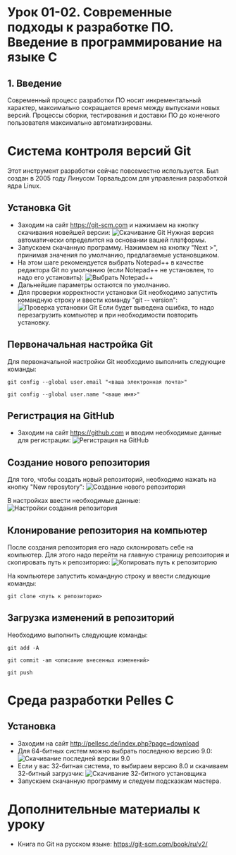 
# Урок 01-02. Современные подходы к разработке ПО. Введение в программирование на языке C
## 1. Введение
Современный процесс разработки ПО носит инкрементальный характер, максимально сокращается время между выпусками новых версий. Процессы сборки, тестирования и доставки ПО до конечного пользователя максимально автоматизированы.
# Система контроля версий Git
Этот инструмент разработки сейчас повсеместно используется. Был создан в 2005 году Линусом Торвальдсом для управления разработкой ядра Linux.
## Установка Git
* Заходим на сайт https://git-scm.com и нажимаем на кнопку скачивания новейшей версии:
![Скачивание Git](http://images.liga-shin.ru/ig2je.png)
Нужная версия автоматически определится на основании вашей платформы.
* Запускаем скачанную программу. Нажимаем на кнопку "Next >", принимая значения по умолчанию, предлагаемые установщиком.
* На этом шаге рекомендуется выбрать Notepad++ в качестве редактора Git по умолчанию (если Notepad++ не установлен, то надо его установить):
![Выбрать Notepad++](http://images.liga-shin.ru/gtqqp.png)
* Дальнейшие параметры остаются по умолчанию.
* Для проверки корректности установки Git необходимо запустить командную строку и ввести команду "git -- version":
![Проверка установки Git](http://images.liga-shin.ru/du6xd.png)
Если будет выведена ошибка, то надо перезагрузить компьютер и при необходимости повторить установку.
## Первоначальная настройка Git
Для первоначальной настройки Git необходимо выполнить следующие команды:

`git config --global user.email "<ваша электронная почта>"`

`git config --global user.name "<ваше имя>"`

## Регистрация на GitHub
* Заходим на сайт https://github.com и вводим необходимые данные для регистрации:
![Регистрация на GitHub](http://images.liga-shin.ru/hztnk.png)

## Создание нового репозитория
Для того, чтобы создать новый репозиторий, необходимо нажать на кнопку "New reposytory":
![Создание нового репозитория](http://images.liga-shin.ru/b92rb.png)

В настройках ввести необходимые данные:
![Настройки создания репозитория](http://images.liga-shin.ru/aiuee.png)

## Клонирование репозитория на компьютер
После создания репозитория его надо склонировать себе на компьютер. Для этого надо перейти на главную страницу репозитория и скопировать путь к репозиторию:
![Копировать путь к репозиторию](http://images.liga-shin.ru/pxyhz.png)

На компьютере запустить командную строку и ввести следующие команды:

`git clone <путь к репозиторию>`

## Загрузка изменений в репозиторий
Необходимо выполнить следующие команды:

`git add -A`

`git commit -am <описание внесенных изменений>`

`git push`

# Среда разработки Pelles C
## Установка
* Заходим на сайт http://pellesc.de/index.php?page=download
* Для 64-битных систем можно выбрать последнюю версию 9.0:
![Скачивание последней версии 9.0](http://images.liga-shin.ru/uyeiu.png)
* Если у вас 32-битная система, то выбираем версию 8.0 и скачиваем 32-битный загрузчик:
![Скачивание 32-битного установщика](http://images.liga-shin.ru/vo1it.png)
* Запускаем скачанную программу и следуем подсказкам мастера.

# Дополнительные материалы к уроку
* Книга по Git на русском языке: https://git-scm.com/book/ru/v2/
